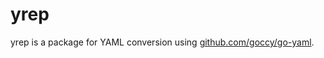 # yrep

yrep is a package for YAML conversion using [github.com/goccy/go-yaml](https://github.com/goccy/go-yaml).
